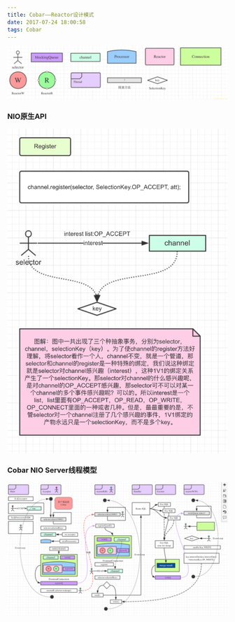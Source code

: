 ```yaml
---
title: Cobar——Reactor设计模式
date: 2017-07-24 18:00:58
tags: Cobar
---
```





![](Cobar-Reactor-design-pattern/CobarReactorSign.gif)

### NIO原生API

![](Cobar-Reactor-design-pattern/NioRegister.gif)

### Cobar NIO Server线程模型

![](Cobar-Reactor-design-pattern/CobarReactor.gif)



